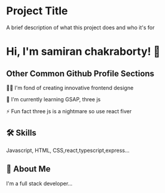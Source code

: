 
# Project Title

A brief description of what this project does and who it's for


# Hi, I'm samiran chakraborty! 👋


## Other Common Github Profile Sections
👩‍💻 I'm fond of creating innovative frontend designe

🧠 I'm currently learning GSAP, three js

⚡️ Fun fact three js is a nightmare so use react fiver 


## 🛠 Skills
Javascript, HTML, CSS,react,typescript,express...


## 🚀 About Me
I'm a full stack developer...


<!---
samiran634/samiran634 is a ✨ special ✨ repository because its `README.md` (this file) appears on your GitHub profile.
You can click the Preview link to take a look at your changes.
--->
